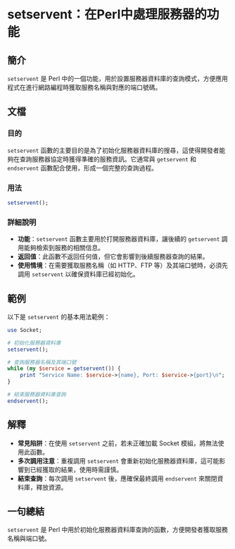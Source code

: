 <!--
Meta Description: # setservent：在Perl中處理服務器的功能 ## 簡介 `setservent` 是 Perl 中的一個功能，用於設置服務器資料庫的查詢模式，方便應用程式在進行網路編程時獲取服務名稱與對應的端口號碼。 ## 文檔 ### 目的 `setservent` 函數的主要目的是為了初始化服務器資...
Meta Keywords: setservent, perl, service, getservent, endservent
-->

# setservent：在Perl中處理服務器的功能

## 簡介
`setservent` 是 Perl 中的一個功能，用於設置服務器資料庫的查詢模式，方便應用程式在進行網路編程時獲取服務名稱與對應的端口號碼。

## 文檔
### 目的
`setservent` 函數的主要目的是為了初始化服務器資料庫的搜尋，這使得開發者能夠在查詢服務器協定時獲得準確的服務資訊。它通常與 `getservent` 和 `endservent` 函數配合使用，形成一個完整的查詢過程。

### 用法
```perl
setservent();
```

### 詳細說明
- **功能**：`setservent` 函數主要用於打開服務器資料庫，讓後續的 `getservent` 調用能夠檢索到服務的相關信息。
- **返回值**：此函數不返回任何值，但它會影響到後續服務器查詢的結果。
- **使用情境**：在需要獲取服務名稱（如 HTTP、FTP 等）及其端口號時，必須先調用 `setservent` 以確保資料庫已經初始化。

## 範例
以下是 `setservent` 的基本用法範例：

```perl
use Socket;

# 初始化服務器資料庫
setservent();

# 查詢服務器名稱及其端口號
while (my $service = getservent()) {
    print "Service Name: $service->{name}, Port: $service->{port}\n";
}

# 結束服務器資料庫查詢
endservent();
```

## 解釋
- **常見陷阱**：在使用 `setservent` 之前，若未正確加載 Socket 模組，將無法使用此函數。
- **多次調用注意**：重複調用 `setservent` 會重新初始化服務器資料庫，這可能影響到已經獲取的結果，使用時需謹慎。
- **結束查詢**：每次調用 `setservent` 後，應確保最終調用 `endservent` 來關閉資料庫，釋放資源。

## 一句總結
`setservent` 是 Perl 中用於初始化服務器資料庫查詢的函數，方便開發者獲取服務名稱與端口號。